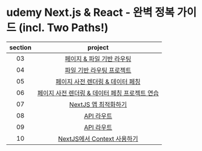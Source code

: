 # udemy Next.js & React - 완벽 정복 가이드 (incl. Two Paths!)

| section |                                                           project                                                            |
| :-----: | :--------------------------------------------------------------------------------------------------------------------------: |
|   03    |              [페이지 & 파일 기반 라우팅](https://github.com/Anjiwoong/Next-js-study/tree/main/page-file-route)               |
|   04    |               [파일 기반 라우팅 프로젝트](https://github.com/Anjiwoong/Next-js-study/tree/main/router-project)               |
|   05    |            [페이지 사전 렌더링 & 데이터 페칭](https://github.com/Anjiwoong/Next-js-study/tree/main/data-fetching)            |
|   06    | [페이지 사전 렌더링 & 데이터 페칭 프로젝트 연습](https://github.com/Anjiwoong/Next-js-study/tree/main/data-fetching-project) |
|   07    |                  [NextJS 앱 최적화하기](https://github.com/Anjiwoong/Next-js-study/tree/main/optimization)                   |
|   08    |                         [API 라우트](https://github.com/Anjiwoong/Next-js-study/tree/main/api-route)                         |
|   09    |                     [API 라우트](https://github.com/Anjiwoong/Next-js-study/tree/main/api-route-project)                     |
|   10    |        [NextJS에서 Context 사용하기](https://github.com/Anjiwoong/Next-js-study/tree/main/api-route-project-context)         |
